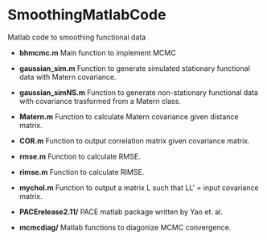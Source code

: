 SmoothingMatlabCode
===================

Matlab code to smoothing functional data

- **bhmcmc.m**
Main function to implement MCMC

- **gaussian_sim.m**
Function to generate simulated stationary functional data with Matern covariance.

- **gaussian_simNS.m**
Function to generate non-stationary functional data with covariance trasformed from a Matern class.

- **Matern.m**
Function to calculate Matern covariance given distance matrix.

- **COR.m**
Function to output correlation matrix given covariance matrix.

- **rmse.m**
Function to calculate RMSE.

- **rimse.m**
Function to calculate RIMSE.

- **mychol.m**
Function to output a matrix L such that LL' = input covariance matrix.

- **PACErelease2.11/**
PACE matlab package written by Yao et. al. 

- **mcmcdiag/**
Matlab functions to diagonize MCMC convergence.

